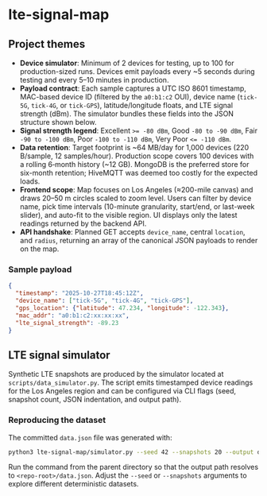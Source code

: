 # lte-signal-map

## Project themes

- **Device simulator**: Minimum of 2 devices for testing, up to 100 for production-sized runs. Devices emit payloads every ~5 seconds during testing and every 5–10 minutes in production.
- **Payload contract**: Each sample captures a UTC ISO 8601 timestamp, MAC-based device ID (filtered by the `a0:b1:c2` OUI), device name (`tick-5G`, `tick-4G`, or `tick-GPS`), latitude/longitude floats, and LTE signal strength (dBm). The simulator bundles these fields into the JSON structure shown below.
- **Signal strength legend**: Excellent `>= -80 dBm`, Good `-80 to -90 dBm`, Fair `-90 to -100 dBm`, Poor `-100 to -110 dBm`, Very Poor `<= -110 dBm`.
- **Data retention**: Target footprint is ~64 MB/day for 1,000 devices (220 B/sample, 12 samples/hour). Production scope covers 100 devices with a rolling 6‑month history (~12 GB). MongoDB is the preferred store for six-month retention; HiveMQTT was deemed too costly for the expected loads.
- **Frontend scope**: Map focuses on Los Angeles (≈200-mile canvas) and draws 20–50 m circles scaled to zoom level. Users can filter by device name, pick time intervals (10-minute granularity, start/end, or last-week slider), and auto-fit to the visible region. UI displays only the latest readings returned by the backend API.
- **API handshake**: Planned GET accepts `device_name`, central `location`, and `radius`, returning an array of the canonical JSON payloads to render on the map.

### Sample payload

```json
{
  "timestamp": "2025-10-27T18:45:12Z",
  "device_name": ["tick-5G", "tick-4G", "tick-GPS"],
  "gps_location": {"latitude": 47.234, "longitude": -122.343},
  "mac_addr": "a0:b1:c2:xx:xx:xx",
  "lte_signal_strength": -89.23
}
```

## LTE signal simulator

Synthetic LTE snapshots are produced by the simulator located at `scripts/data_simulator.py`. The script emits timestamped device readings for the Los Angeles region and can be configured via CLI flags (seed, snapshot count, JSON indentation, and output path).

### Reproducing the dataset

The committed `data.json` file was generated with:

```bash
python3 lte-signal-map/simulator.py --seed 42 --snapshots 20 --output data.json
```

Run the command from the parent directory so that the output path resolves to `<repo-root>/data.json`. Adjust the `--seed` or `--snapshots` arguments to explore different deterministic datasets.
